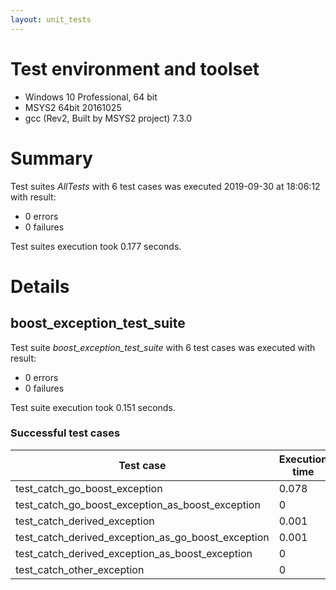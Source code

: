```yaml
---
layout: unit_tests
---
```


# Test environment and toolset 

* Windows 10 Professional, 64 bit
* MSYS2 64bit 20161025
* gcc (Rev2, Built by MSYS2 project) 7.3.0

# Summary

Test suites *AllTests* with 6 test cases was executed 2019-09-30 at 18:06:12 with result:

* 0 errors
* 0 failures

Test suites execution took 0.177 seconds.

# Details

## boost_exception_test_suite

Test suite *boost_exception_test_suite* with 6 test cases was executed with result:

* 0 errors
* 0 failures

Test suite execution took 0.151 seconds.

### Successful test cases

Test case|Execution time
-|-
test_catch_go_boost_exception | 0.078
test_catch_go_boost_exception_as_boost_exception | 0
test_catch_derived_exception | 0.001
test_catch_derived_exception_as_go_boost_exception | 0.001
test_catch_derived_exception_as_boost_exception | 0
test_catch_other_exception | 0
